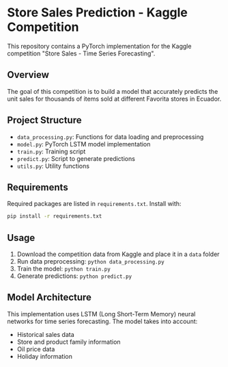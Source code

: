 # Store Sales Prediction - Kaggle Competition

This repository contains a PyTorch implementation for the Kaggle competition "Store Sales - Time Series Forecasting".

## Overview
The goal of this competition is to build a model that accurately predicts the unit sales for thousands of items sold at different Favorita stores in Ecuador.

## Project Structure
- `data_processing.py`: Functions for data loading and preprocessing
- `model.py`: PyTorch LSTM model implementation
- `train.py`: Training script
- `predict.py`: Script to generate predictions
- `utils.py`: Utility functions

## Requirements
Required packages are listed in `requirements.txt`. Install with:
```bash
pip install -r requirements.txt
```

## Usage
1. Download the competition data from Kaggle and place it in a `data` folder
2. Run data preprocessing: `python data_processing.py`
3. Train the model: `python train.py`
4. Generate predictions: `python predict.py`

## Model Architecture
This implementation uses LSTM (Long Short-Term Memory) neural networks for time series forecasting. The model takes into account:
- Historical sales data
- Store and product family information
- Oil price data
- Holiday information
